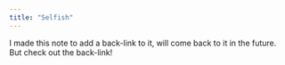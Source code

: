 ```yaml
---
title: "Selfish"
---
```

I made this note to add a back-link to it, will come back to it in the future. But check out the back-link!